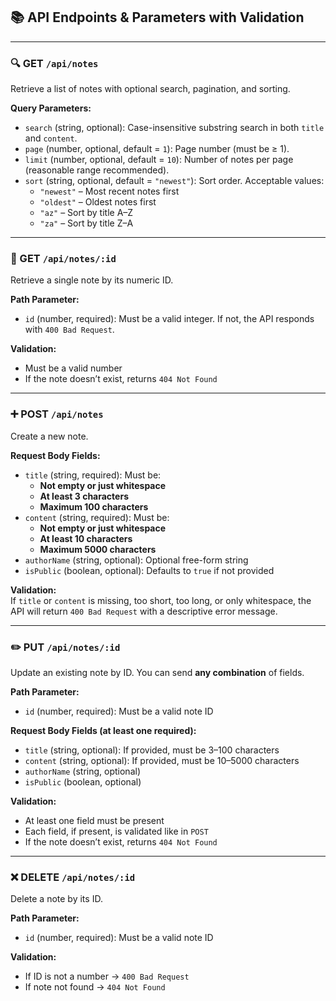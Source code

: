 ## 📚 API Endpoints & Parameters with Validation

---

### 🔍 GET `/api/notes`

Retrieve a list of notes with optional search, pagination, and sorting.

**Query Parameters:**

- `search` (string, optional): Case-insensitive substring search in both `title` and `content`.
- `page` (number, optional, default = `1`): Page number (must be ≥ 1).
- `limit` (number, optional, default = `10`): Number of notes per page (reasonable range recommended).
- `sort` (string, optional, default = `"newest"`): Sort order. Acceptable values:
  - `"newest"` – Most recent notes first
  - `"oldest"` – Oldest notes first
  - `"az"` – Sort by title A–Z
  - `"za"` – Sort by title Z–A

---

### 📄 GET `/api/notes/:id`

Retrieve a single note by its numeric ID.

**Path Parameter:**

- `id` (number, required): Must be a valid integer. If not, the API responds with `400 Bad Request`.

**Validation:**

- Must be a valid number
- If the note doesn’t exist, returns `404 Not Found`

---

### ➕ POST `/api/notes`

Create a new note.

**Request Body Fields:**

- `title` (string, required): Must be:
  - **Not empty or just whitespace**
  - **At least 3 characters**
  - **Maximum 100 characters**
- `content` (string, required): Must be:
  - **Not empty or just whitespace**
  - **At least 10 characters**
  - **Maximum 5000 characters**
- `authorName` (string, optional): Optional free-form string
- `isPublic` (boolean, optional): Defaults to `true` if not provided

**Validation:**  
If `title` or `content` is missing, too short, too long, or only whitespace, the API will return `400 Bad Request` with a descriptive error message.

---

### ✏️ PUT `/api/notes/:id`

Update an existing note by ID. You can send **any combination** of fields.

**Path Parameter:**

- `id` (number, required): Must be a valid note ID

**Request Body Fields (at least one required):**

- `title` (string, optional): If provided, must be 3–100 characters
- `content` (string, optional): If provided, must be 10–5000 characters
- `authorName` (string, optional)
- `isPublic` (boolean, optional)

**Validation:**

- At least one field must be present
- Each field, if present, is validated like in `POST`
- If the note doesn’t exist, returns `404 Not Found`

---

### ❌ DELETE `/api/notes/:id`

Delete a note by its ID.

**Path Parameter:**

- `id` (number, required): Must be a valid note ID

**Validation:**

- If ID is not a number → `400 Bad Request`
- If note not found → `404 Not Found`
